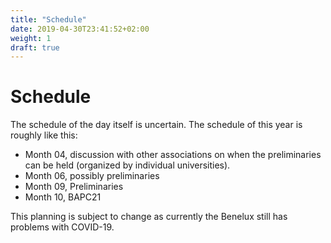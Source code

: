 ```yaml
---
title: "Schedule"
date: 2019-04-30T23:41:52+02:00
weight: 1
draft: true
---
```


# Schedule

The schedule of the day itself is uncertain. The schedule of this year is roughly like this:

- Month 04, discussion with other associations on when the preliminaries can be held (organized by individual universities).
- Month 06, possibly preliminaries
- Month 09, Preliminaries
- Month 10, BAPC21

This planning is subject to change as currently the Benelux still has problems with COVID-19. 
